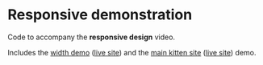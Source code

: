 # Responsive demonstration

Code to accompany the **responsive design** video.

Includes the [width demo](width) ([live site](https://ctec3905-2022.github.io/responsive-design-demos/width)) and the [main kitten site](demo) ([live site](https://ctec3905-2022.github.io/responsive-design-demos/demo)) demo.
